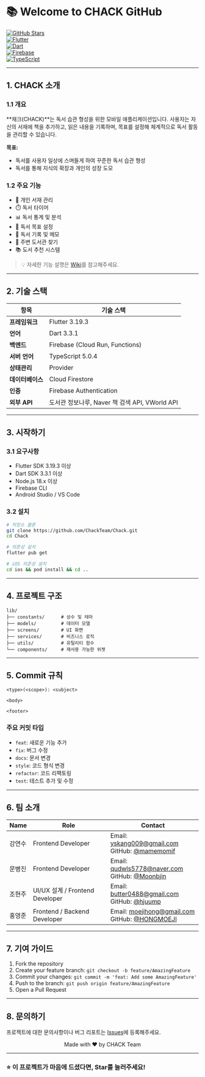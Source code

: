 # 📚 Welcome to CHACK GitHub

[![GitHub Stars](https://img.shields.io/github/stars/ChackTeam/Chack?style=social)](https://github.com/ChackTeam/Chack)  
[![Flutter](https://img.shields.io/badge/Flutter-3.19.3-blue.svg)](https://flutter.dev)  
[![Dart](https://img.shields.io/badge/Dart-3.3.1-blue.svg)](https://dart.dev)  
[![Firebase](https://img.shields.io/badge/Firebase-latest-orange.svg)](https://firebase.google.com)  
[![TypeScript](https://img.shields.io/badge/TypeScript-5.0.4-blue.svg)](https://www.typescriptlang.org/)

---

## 1. CHACK 소개

### 1.1 개요
**채크(CHACK)**는 독서 습관 형성을 위한 모바일 애플리케이션입니다. 사용자는 자신의 서재에 책을 추가하고, 읽은 내용을 기록하며, 목표를 설정해 체계적으로 독서 활동을 관리할 수 있습니다.

**목표:**
- 독서를 사용자 일상에 스며들게 하여 꾸준한 독서 습관 형성
- 독서를 통해 지식의 확장과 개인의 성장 도모

### 1.2 주요 기능
- 📖 개인 서재 관리
- ⏱️ 독서 타이머
- 📊 독서 통계 및 분석
- 🎯 독서 목표 설정
- 📝 독서 기록 및 메모
- 📍 주변 도서관 찾기
- 📚 도서 추천 시스템

> 💡 자세한 기능 설명은 [Wiki](./wiki)를 참고해주세요.

---

## 2. 기술 스택

| 항목 | 기술 스택 |
|------|-----------|
| **프레임워크** | Flutter 3.19.3 |
| **언어** | Dart 3.3.1 |
| **백엔드** | Firebase (Cloud Run, Functions) |
| **서버 언어** | TypeScript 5.0.4 |
| **상태관리** | Provider |
| **데이터베이스** | Cloud Firestore |
| **인증** | Firebase Authentication |
| **외부 API** | 도서관 정보나루, Naver 책 검색 API, VWorld API |

---

## 3. 시작하기

### 3.1 요구사항
- Flutter SDK 3.19.3 이상
- Dart SDK 3.3.1 이상
- Node.js 18.x 이상
- Firebase CLI
- Android Studio / VS Code

### 3.2 설치
```bash
# 저장소 클론
git clone https://github.com/ChackTeam/Chack.git
cd Chack

# 의존성 설치
flutter pub get

# iOS 의존성 설치
cd ios && pod install && cd ..
```
---

## 4. 프로젝트 구조
```
lib/
├── constants/      # 상수 및 테마
├── models/         # 데이터 모델
├── screens/        # UI 화면
├── services/       # 비즈니스 로직
├── utils/          # 유틸리티 함수
└── components/     # 재사용 가능한 위젯
```

---

## 5. Commit 규칙

```
<type>(<scope>): <subject>

<body>

<footer>
```

### 주요 커밋 타입
- `feat`: 새로운 기능 추가
- `fix`: 버그 수정
- `docs`: 문서 변경
- `style`: 코드 형식 변경
- `refactor`: 코드 리팩토링
- `test`: 테스트 추가 및 수정

---

## 6. 팀 소개

| Name | Role | Contact |
|------|------|----------|
| 강연수 | Frontend Developer | Email: yskang009@gmail.com<br>GitHub: [@mamemomif](https://github.com/mamemomif) |
| 문병진 | Frontend Developer | Email: qudwls5778@naver.com<br>GitHub: [@Moonbjin](https://github.com/Moonbjin) |
| 조현주 | UI/UX 설계 / Frontend Developer | Email: butter0488@gmail.com<br>GitHub: [@hjuump](https://github.com/hjuump) |
| 홍영준 | Frontend / Backend Developer | Email: moejihong@gmail.com<br>GitHub: [@HONGMOEJI](https://github.com/HONGMOEJI) |

---

## 7. 기여 가이드

1. Fork the repository
2. Create your feature branch: `git checkout -b feature/AmazingFeature`
3. Commit your changes: `git commit -m 'feat: Add some AmazingFeature'`
4. Push to the branch: `git push origin feature/AmazingFeature`
5. Open a Pull Request

---

## 8. 문의하기

프로젝트에 대한 문의사항이나 버그 리포트는 [Issues](https://github.com/ChackTeam/Chack/issues)에 등록해주세요.

<p align="center">Made with ❤️ by CHACK Team</p>

---

### ⭐️ 이 프로젝트가 마음에 드셨다면, Star를 눌러주세요!
